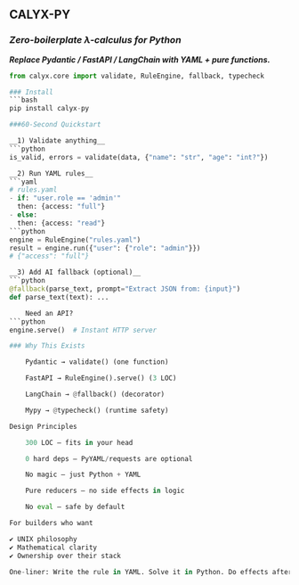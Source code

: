 ## CALYX-PY

### *Zero-boilerplate λ-calculus for Python*

***Replace Pydantic / FastAPI / LangChain with YAML + pure functions.***

```python
from calyx.core import validate, RuleEngine, fallback, typecheck

### Install
```bash
pip install calyx-py

###60-Second Quickstart

__1) Validate anything__
```python
is_valid, errors = validate(data, {"name": "str", "age": "int?"})

__2) Run YAML rules__
```yaml
# rules.yaml
- if: "user.role == 'admin'"
  then: {access: "full"}
- else:
  then: {access: "read"}
```python
engine = RuleEngine("rules.yaml")
result = engine.run({"user": {"role": "admin"}})
# {"access": "full"}

__3) Add AI fallback (optional)__
```python
@fallback(parse_text, prompt="Extract JSON from: {input}")
def parse_text(text): ...

    Need an API?
```python
engine.serve()  # Instant HTTP server

### Why This Exists

    Pydantic → validate() (one function)

    FastAPI → RuleEngine().serve() (3 LOC)

    LangChain → @fallback() (decorator)

    Mypy → @typecheck() (runtime safety)

Design Principles

    300 LOC — fits in your head

    0 hard deps — PyYAML/requests are optional

    No magic — just Python + YAML

    Pure reducers — no side effects in logic

    No eval — safe by default

For builders who want

✔ UNIX philosophy
✔ Mathematical clarity
✔ Ownership over their stack

One-liner: Write the rule in YAML. Solve it in Python. Do effects after.
